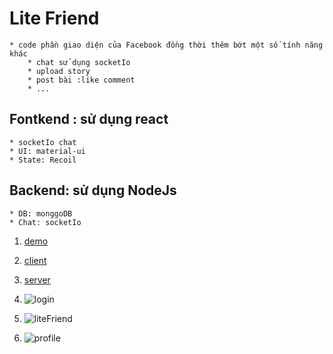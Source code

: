 # Lite Friend 
    * code phần giao diện của Facebook đồng thời thêm bớt một số tính năng khác 
        * chat sử dụng socketIo
        * upload story
        * post bài :like comment
        * ...
## Fontkend : sử dụng react
    * socketIo chat
    * UI: material-ui
    * State: Recoil
## Backend: sử dụng NodeJs 
    * DB: monggoDB
    * Chat: socketIo
 
 1. [demo](https://blissful-pare-cad654.netlify.app/) 
 2. [client](https://github.com/ngoba/lite-friend-client-beta)
 3. [server](https://github.com/ngoba/lite-friend-server-beta)

1. ![login](https://res.cloudinary.com/keochanhnhungkchua/image/upload/v1624501575/l4zckzklzm7cycctsqry.jpg)  
2. ![liteFriend](https://res.cloudinary.com/keochanhnhungkchua/image/upload/v1624501588/spzyvtg0d0g57a7jsmng.jpg)
3. ![profile](https://res.cloudinary.com/keochanhnhungkchua/image/upload/v1624501601/mwuusdq4t3mtd5frbnps.jpg)
